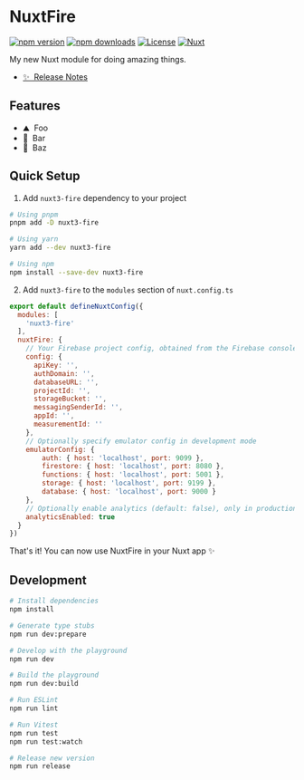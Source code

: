 <!--
Get your module up and running quickly.

Find and replace all on all files (CMD+SHIFT+F):
- Name: NuxtFire
- Package name: nuxt3-fire
- Description: My new Nuxt module
-->

# NuxtFire

[![npm version][npm-version-src]][npm-version-href]
[![npm downloads][npm-downloads-src]][npm-downloads-href]
[![License][license-src]][license-href]
[![Nuxt][nuxt-src]][nuxt-href]

My new Nuxt module for doing amazing things.

- [✨ &nbsp;Release Notes](/CHANGELOG.md)
<!-- - [🏀 Online playground](https://stackblitz.com/github/your-org/nuxt3-fire?file=playground%2Fapp.vue) -->
<!-- - [📖 &nbsp;Documentation](https://example.com) -->

## Features

<!-- Highlight some of the features your module provide here -->
- ⛰ &nbsp;Foo
- 🚠 &nbsp;Bar
- 🌲 &nbsp;Baz

## Quick Setup

1. Add `nuxt3-fire` dependency to your project

```bash
# Using pnpm
pnpm add -D nuxt3-fire

# Using yarn
yarn add --dev nuxt3-fire

# Using npm
npm install --save-dev nuxt3-fire
```

2. Add `nuxt3-fire` to the `modules` section of `nuxt.config.ts`

```js
export default defineNuxtConfig({
  modules: [
    'nuxt3-fire'
  ],
  nuxtFire: {
    // Your Firebase project config, obtained from the Firebase console
    config: {
      apiKey: '',
      authDomain: '',
      databaseURL: '',
      projectId: '',
      storageBucket: '',
      messagingSenderId: '',
      appId: '',
      measurementId: ''
    },
    // Optionally specify emulator config in development mode
    emulatorConfig: {
        auth: { host: 'localhost', port: 9099 },
        firestore: { host: 'localhost', port: 8080 },
        functions: { host: 'localhost', port: 5001 },
        storage: { host: 'localhost', port: 9199 },
        database: { host: 'localhost', port: 9000 }
    },
    // Optionally enable analytics (default: false), only in production mode
    analyticsEnabled: true
  }
})
```

That's it! You can now use NuxtFire in your Nuxt app ✨

## Development

```bash
# Install dependencies
npm install

# Generate type stubs
npm run dev:prepare

# Develop with the playground
npm run dev

# Build the playground
npm run dev:build

# Run ESLint
npm run lint

# Run Vitest
npm run test
npm run test:watch

# Release new version
npm run release
```

<!-- Badges -->
[npm-version-src]: https://img.shields.io/npm/v/nuxt3-fire/latest.svg?style=flat&colorA=18181B&colorB=28CF8D
[npm-version-href]: https://npmjs.com/package/nuxt3-fire

[npm-downloads-src]: https://img.shields.io/npm/dm/nuxt3-fire.svg?style=flat&colorA=18181B&colorB=28CF8D
[npm-downloads-href]: https://npmjs.com/package/nuxt3-fire

[license-src]: https://img.shields.io/npm/l/nuxt3-fire.svg?style=flat&colorA=18181B&colorB=28CF8D
[license-href]: https://npmjs.com/package/nuxt3-fire

[nuxt-src]: https://img.shields.io/badge/Nuxt-18181B?logo=nuxt.js
[nuxt-href]: https://nuxt.com
